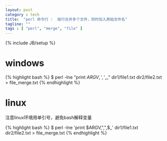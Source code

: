 ```yaml
---
layout: post
category : tech
title:  "perl 命令行 :  按行合并多个文件，同时加入原始文件名"
tagline: ""
tags : [ "perl", "merge", "file" ] 
---
```

{% include JB/setup %}

# windows 

{% highlight bash %}
$ perl -lne "print $ARGV,',',$_"  dir1/file1.txt dir2/file2.txt > file_merge.txt
{% endhighlight %}

# linux 

注意linux环境用单引号，避免bash解释变量

{% highlight bash %}
$ perl -lne 'print $ARGV,",",$_' dir1/file1.txt dir2/file2.txt > file_merge.txt
{% endhighlight %}
